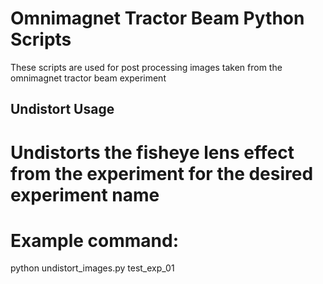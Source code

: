 # Omnimagnet Tractor Beam Python Scripts

These scripts are used for post processing images taken from the omnimagnet tractor beam experiment

## Undistort Usage
# Undistorts the fisheye lens effect from the experiment for the desired experiment name
# Example command:
python undistort_images.py test_exp_01
